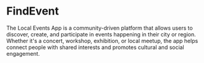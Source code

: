 # FindEvent
The Local Events App is a community-driven platform that allows users to discover, create, and participate in events happening in their city or region. Whether it's a concert, workshop, exhibition, or local meetup, the app helps connect people with shared interests and promotes cultural and social engagement.
